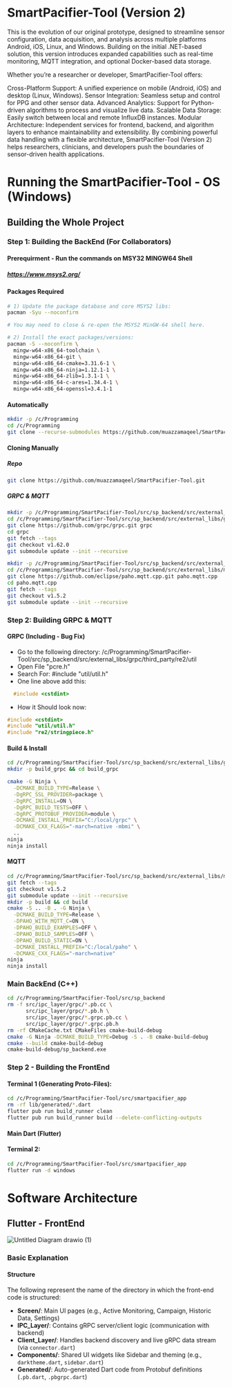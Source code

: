 # SmartPacifier-Tool (Version 2) 
This is the evolution of our original prototype, designed to streamline sensor configuration, data acquisition, and analysis across multiple platforms Android, iOS, Linux, and Windows. Building on the initial .NET-based solution, this version introduces expanded capabilities such as real-time monitoring, MQTT integration, and optional Docker-based data storage.

Whether you’re a researcher or developer, SmartPacifier-Tool offers:

Cross-Platform Support: A unified experience on mobile (Android, iOS) and desktop (Linux, Windows).
Sensor Integration: Seamless setup and control for PPG and other sensor data.
Advanced Analytics: Support for Python-driven algorithms to process and visualize live data.
Scalable Data Storage: Easily switch between local and remote InfluxDB instances.
Modular Architecture: Independent services for frontend, backend, and algorithm layers to enhance maintainability and extensibility.
By combining powerful data handling with a flexible architecture, SmartPacifier-Tool (Version 2) helps researchers, clinicians, and developers push the boundaries of sensor-driven health applications.


# Running the SmartPacifier-Tool - OS (Windows)

## Building the Whole Project
### Step 1: Building the BackEnd (For Collaborators)
#### Prerequirment - Run the commands on MSY32 MINGW64 Shell 
##### https://www.msys2.org/
#### Packages Required
```bash
# 1) Update the package database and core MSYS2 libs:
pacman -Syu --noconfirm

# You may need to close & re-open the MSYS2 MinGW-64 shell here.

# 2) Install the exact packages/versions:
pacman -S --noconfirm \
  mingw-w64-x86_64-toolchain \
  mingw-w64-x86_64-git \
  mingw-w64-x86_64-cmake=3.31.6-1 \
  mingw-w64-x86_64-ninja=1.12.1-1 \
  mingw-w64-x86_64-zlib=1.3.1-1 \
  mingw-w64-x86_64-c-ares=1.34.4-1 \
  mingw-w64-x86_64-openssl=3.4.1-1
```

#### Automatically
```bash
mkdir -p /c/Programming
cd /c/Programming
git clone --recurse-submodules https://github.com/muazzamaqeel/SmartPacifier-Tool.git

```
#### Cloning Manually 
##### Repo
```bash
git clone https://github.com/muazzamaqeel/SmartPacifier-Tool.git
```
##### GRPC & MQTT
```bash
mkdir -p /c/Programming/SmartPacifier-Tool/src/sp_backend/src/external_libs/grpc
cd /c/Programming/SmartPacifier-Tool/src/sp_backend/src/external_libs/grpc
git clone https://github.com/grpc/grpc.git grpc
cd grpc
git fetch --tags
git checkout v1.62.0
git submodule update --init --recursive

mkdir -p /c/Programming/SmartPacifier-Tool/src/sp_backend/src/external_libs/mqtt
cd /c/Programming/SmartPacifier-Tool/src/sp_backend/src/external_libs/mqtt/
git clone https://github.com/eclipse/paho.mqtt.cpp.git paho.mqtt.cpp
cd paho.mqtt.cpp
git fetch --tags
git checkout v1.5.2
git submodule update --init --recursive
```

### Step 2: Building GRPC & MQTT
#### GRPC (Including - Bug Fix)
- Go to the following directory:
  /c/Programming/SmartPacifier-Tool/src/sp_backend/src/external_libs/grpc/third_party/re2/util
- Open File "pcre.h"
- Search For: #include "util/util.h"
- One line above add this:
```c
  #include <cstdint>
```
- How it Should look now:
```c
#include <cstdint>
#include "util/util.h"
#include "re2/stringpiece.h"
```
#### Build & Install
```bash
cd /c/Programming/SmartPacifier-Tool/src/sp_backend/src/external_libs/grpc
mkdir -p build_grpc && cd build_grpc

cmake -G Ninja \
  -DCMAKE_BUILD_TYPE=Release \
  -DgRPC_SSL_PROVIDER=package \
  -DgRPC_INSTALL=ON \
  -DgRPC_BUILD_TESTS=OFF \
  -DgRPC_PROTOBUF_PROVIDER=module \
  -DCMAKE_INSTALL_PREFIX="C:/local/grpc" \
  -DCMAKE_CXX_FLAGS="-march=native -mbmi" \
  ..
ninja
ninja install
```

#### MQTT
```bash
cd /c/Programming/SmartPacifier-Tool/src/sp_backend/src/external_libs/mqtt/paho.mqtt.cpp
git fetch --tags
git checkout v1.5.2
git submodule update --init --recursive
mkdir -p build && cd build
cmake -S .. -B . -G Ninja \
  -DCMAKE_BUILD_TYPE=Release \
  -DPAHO_WITH_MQTT_C=ON \
  -DPAHO_BUILD_EXAMPLES=OFF \
  -DPAHO_BUILD_SAMPLES=OFF \
  -DPAHO_BUILD_STATIC=ON \
  -DCMAKE_INSTALL_PREFIX="C:/local/paho" \
  -DCMAKE_CXX_FLAGS="-march=native"
ninja
ninja install
```

### Main BackEnd (C++) 
```bash
cd /c/Programming/SmartPacifier-Tool/src/sp_backend
rm -f src/ipc_layer/grpc/*.pb.cc \
      src/ipc_layer/grpc/*.pb.h \
      src/ipc_layer/grpc/*.grpc.pb.cc \
      src/ipc_layer/grpc/*.grpc.pb.h
rm -rf CMakeCache.txt CMakeFiles cmake-build-debug
cmake -G Ninja -DCMAKE_BUILD_TYPE=Debug -S . -B cmake-build-debug
cmake --build cmake-build-debug
cmake-build-debug/sp_backend.exe
```

### Step 2 - Building the FrontEnd
#### Terminal 1 (Generating Proto-Files):
```bash
cd /c/Programming/SmartPacifier-Tool/src/smartpacifier_app
rm -rf lib/generated/*.dart
flutter pub run build_runner clean
flutter pub run build_runner build --delete-conflicting-outputs
```
#### Main Dart (Flutter)
#### Terminal 2:
```bash
cd /c/Programming/SmartPacifier-Tool/src/smartpacifier_app
flutter run -d windows 
```

# Software Architecture

## Flutter - FrontEnd
![Untitled Diagram drawio (1)](https://github.com/user-attachments/assets/6de9fd2c-6198-4d62-a893-bb74330d0fd6)

### Basic Explanation

#### Structure

The following represent the name of the directory in which the front-end code is structured:

- **Screen/**: Main UI pages (e.g., Active Monitoring, Campaign, Historic Data, Settings)
- **IPC_Layer/**: Contains gRPC server/client logic (communication with backend)
- **Client_Layer/**: Handles backend discovery and live gRPC data stream (via `connector.dart`)
- **Components/**: Shared UI widgets like Sidebar and theming (e.g., `darktheme.dart`, `sidebar.dart`)
- **Generated/**: Auto-generated Dart code from Protobuf definitions (`.pb.dart`, `.pbgrpc.dart`)

